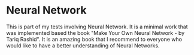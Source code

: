# Neural Network #
This is part of my tests involving Neural Network. It is a minimal work that was implemented based the book 
"Make Your Own Neural Network - by Tariq Rashid". It is an amazing book that I recommend to everyone who would like
to have a better understanding of Neural Networks. 
